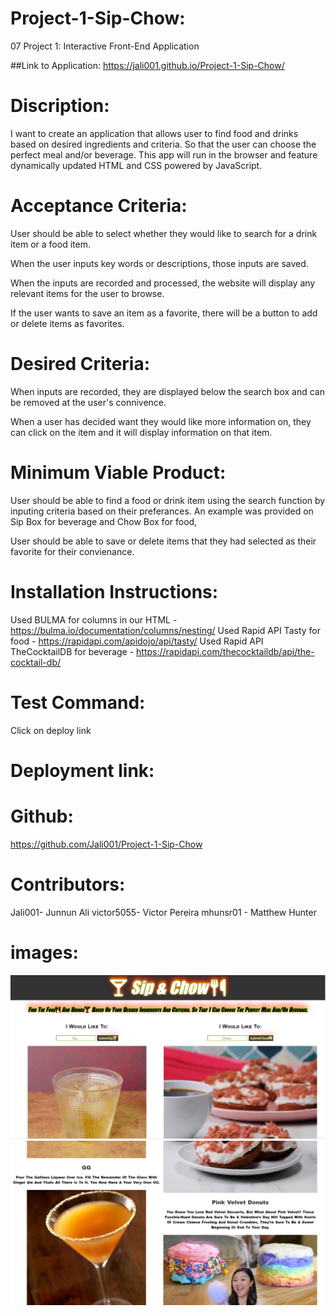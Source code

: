 # Project-1-Sip-Chow:
07 Project 1: Interactive Front-End Application

##Link to Application: https://jali001.github.io/Project-1-Sip-Chow/


# Discription:
I want to create an  application that allows user to find food and drinks based on desired ingredients and criteria. So that the user can choose the perfect meal and/or beverage. This app will run in the browser and feature dynamically updated HTML and CSS powered by JavaScript.

# Acceptance Criteria:
User should be able to select whether they would like to search for a drink item or a food item.

When the user inputs key words or descriptions, those inputs are saved.

When the inputs are recorded and processed, the website will display any relevant items for the user to browse.

If the user wants to save an item as a favorite, there will be a button to add or delete items as favorites.

# Desired Criteria:
When inputs are recorded, they are displayed below the search box and can be removed at the user's connivence.

When a user has decided want they would like more information on, they can click on the item and it will display information on that item.

# Minimum Viable Product:
User should be able to find a food or drink item using the search function by inputing criteria based on their preferances.
An example was provided on Sip Box for beverage and Chow Box for food,

User should be able to save or delete items that they had selected as their favorite for their convienance.

# Installation Instructions:
 Used BULMA for columns in our HTML - https://bulma.io/documentation/columns/nesting/
 Used Rapid API Tasty for food - https://rapidapi.com/apidojo/api/tasty/
 Used Rapid API TheCocktailDB for beverage - https://rapidapi.com/thecocktaildb/api/the-cocktail-db/

 # Test Command:
 Click on deploy link

 # Deployment link:

 # Github:
 https://github.com/Jali001/Project-1-Sip-Chow

 # Contributors:
 Jali001- Junnun Ali
 victor5055- Victor Pereira
 mhunsr01 - Matthew Hunter

 # images:
 ![](/Readme%201.PNG)
![](/Read%20me%202.PNG)
